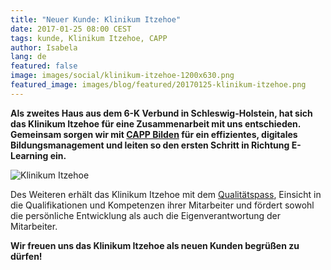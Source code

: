 ```yaml
---
title: "Neuer Kunde: Klinikum Itzehoe"
date: 2017-01-25 08:00 CEST
tags: kunde, Klinikum Itzehoe, CAPP
author: Isabela
lang: de
featured: false
image: images/social/klinikum-itzehoe-1200x630.png
featured_image: images/blog/featured/20170125-klinikum-itzehoe.png
---
```


**Als zweites Haus aus dem 6-K Verbund in Schleswig-Holstein, hat sich das Klinikum Itzehoe für eine Zusammenarbeit mit uns entschieden. Gemeinsam sorgen wir mit [CAPP Bilden](/capp-bilden/) für ein effizientes, digitales Bildungsmanagement und leiten so den ersten Schritt in Richtung E-Learning ein.**

![Klinikum Itzehoe](/images/blog/logo-klinikum-itzehoe.png)

Des Weiteren erhält das Klinikum Itzehoe mit dem [Qualitätspass](/qualitatspass/), Einsicht in die Qualifikationen und Kompetenzen ihrer Mitarbeiter und fördert sowohl die persönliche Entwicklung als auch die Eigenverantwortung der Mitarbeiter.

**Wir freuen uns das Klinikum Itzehoe als neuen Kunden begrüßen zu dürfen!**
